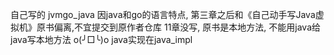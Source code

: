 自己写的 jvmgo_java 
因java和go的语言特点, 第三章之后和《自己动手写Java虚拟机》原书偏离,不宜提交到原作者仓库
11章没写, 原书是本地方法, 不能用java给java写本地方法 o(╯□╰)o
java实现在java_impl
